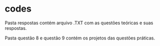 # codes

Pasta respostas contém arquivo .TXT com as questões teóricas e suas respostas.

Pasta questão 8 e questão 9 contém os projetos das questões práticas.

